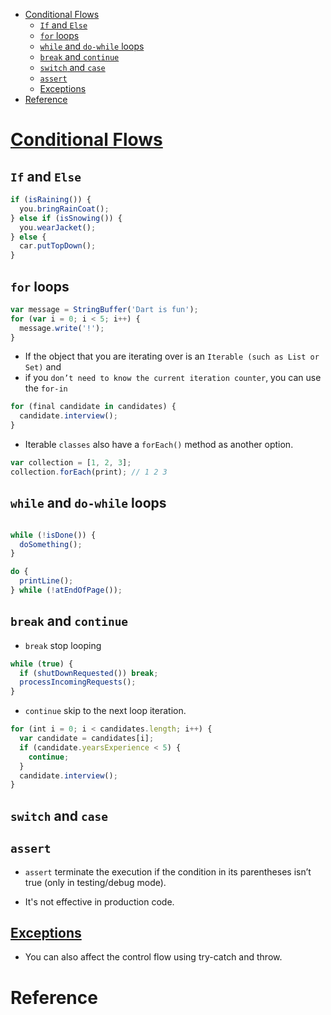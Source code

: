 - [Conditional Flows](#conditional-flows)
  - [`If` and `Else`](#if-and-else)
  - [`for` loops](#for-loops)
  - [`while` and `do-while` loops](#while-and-do-while-loops)
  - [`break` and `continue`](#break-and-continue)
  - [`switch` and `case`](#switch-and-case)
  - [`assert`](#assert)
  - [Exceptions](#exceptions)
- [Reference](#reference)

# [Conditional Flows](https://dart.dev/guides/language/language-tour#control-flow-statements)

## `If` and `Else`

```js
if (isRaining()) {
  you.bringRainCoat();
} else if (isSnowing()) {
  you.wearJacket();
} else {
  car.putTopDown();
}
```


## `for` loops

```js
var message = StringBuffer('Dart is fun');
for (var i = 0; i < 5; i++) {
  message.write('!');
}
```

- If the object that you are iterating over is an `Iterable (such as List or Set)` and 
- if you `don’t need to know the current iteration counter`, you can use the `for-in`
  

```js
for (final candidate in candidates) {
  candidate.interview();
}
```

- Iterable `classes` also have a `forEach()` method as another option.

```js
var collection = [1, 2, 3];
collection.forEach(print); // 1 2 3
```


## `while` and `do-while` loops


```js

while (!isDone()) {
  doSomething();
}
```

```js
do {
  printLine();
} while (!atEndOfPage());
```


## `break` and `continue`

- `break` stop looping

```js
while (true) {
  if (shutDownRequested()) break;
  processIncomingRequests();
}
```

- `continue` skip to the next loop iteration.

```js
for (int i = 0; i < candidates.length; i++) {
  var candidate = candidates[i];
  if (candidate.yearsExperience < 5) {
    continue;
  }
  candidate.interview();
}
```

## `switch` and `case`

## `assert`

- `assert` terminate the execution if the condition in its parentheses isn’t true (only in testing/debug mode). 
  
- It's not effective in production code.

## [Exceptions](dart_exceptions.md)

- You can also affect the control flow using try-catch and throw.

# Reference